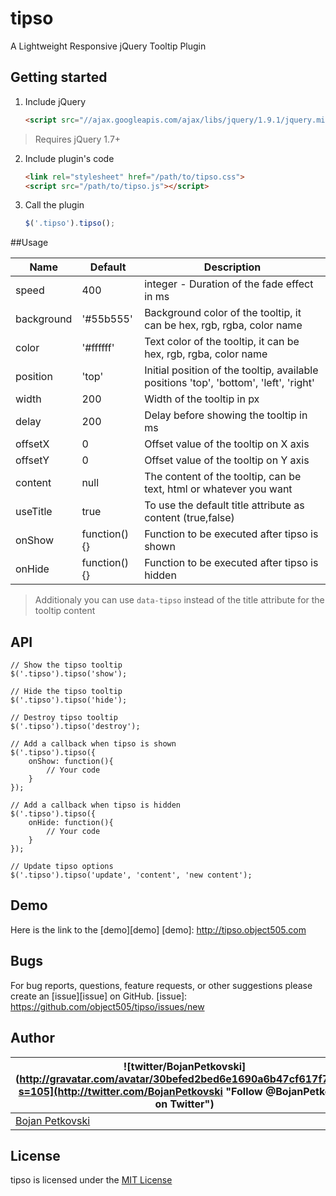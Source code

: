 tipso
=====

A Lightweight Responsive jQuery Tooltip Plugin

## Getting started

1. Include jQuery
	```html
	<script src="//ajax.googleapis.com/ajax/libs/jquery/1.9.1/jquery.min.js"></script>
	```
>Requires jQuery 1.7+

2. Include plugin's code
	```html
	<link rel="stylesheet" href="/path/to/tipso.css">
	<script src="/path/to/tipso.js"></script>
	```
3. Call the plugin
	```javascript
	$('.tipso').tipso();
	```

##Usage

| Name       | Default      | Description                                                                           |
|------------|--------------|---------------------------------------------------------------------------------------|
| speed      | 400          | integer - Duration of the fade effect in ms                                           |
| background | '#55b555'    | Background color of the tooltip, it can be hex, rgb, rgba, color name                 |
| color      | '#ffffff'    | Text color of the tooltip, it can be hex, rgb, rgba, color name                       |
| position   | 'top'        | Initial position of the tooltip, available positions 'top', 'bottom', 'left', 'right' |
| width      | 200          | Width of the tooltip in px                                                            |
| delay      | 200          | Delay before showing the tooltip in ms                                                |
| offsetX    | 0            | Offset value of the tooltip on X axis                                                 |
| offsetY    | 0            | Offset value of the tooltip on Y axis                                                 |
| content    | null         | The content of the tooltip, can be text, html or whatever you want                    |
| useTitle   | true         | To use the default title attribute as content (true,false)                            |
| onShow     | function(){} | Function to be executed after tipso is shown                                          |
| onHide     | function(){} | Function to be executed after tipso is hidden                                         |

> Additionaly you can use `data-tipso` instead of the title attribute for the tooltip content

## API

	// Show the tipso tooltip
	$('.tipso').tipso('show');

	// Hide the tipso tooltip
	$('.tipso').tipso('hide');

	// Destroy tipso tooltip
	$('.tipso').tipso('destroy');

	// Add a callback when tipso is shown
	$('.tipso').tipso({
		onShow: function(){
			// Your code
		}
	});

	// Add a callback when tipso is hidden
	$('.tipso').tipso({
		onHide: function(){
			// Your code
		}
	});

	// Update tipso options
	$('.tipso').tipso('update', 'content', 'new content');

## Demo
Here is the link to the [demo][demo]
[demo]: http://tipso.object505.com

## Bugs
For bug reports, questions, feature requests, or other suggestions please create an [issue][issue] on GitHub.
[issue]: https://github.com/object505/tipso/issues/new

## Author
| ![twitter/BojanPetkovski](http://gravatar.com/avatar/30befed2bed6e1690a6b47cf617f7927?s=105](http://twitter.com/BojanPetkovski "Follow @BojanPetkovski on Twitter") |
|---|
| [Bojan Petkovski](http://object505.com) |

## License
tipso is licensed under the [MIT License](http://object505.mit-license.org/)
